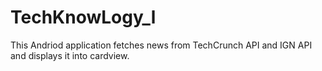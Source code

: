 # TechKnowLogy_l
This Andriod application fetches news from TechCrunch API and IGN API
and displays it into cardview.

